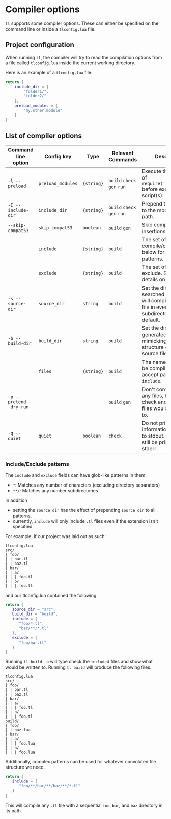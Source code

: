 # Compiler options

`tl` supports some compiler options. These can either be specified on the command line or inside a `tlconfig.lua` file.

## Project configuration

When running `tl`, the compiler will try to read the compilation options from a file called `tlconfig.lua` inside the current working directory.

Here is an example of a `tlconfig.lua` file:
```lua
return {
    include_dir = {
        "folder1/",
        "folder2/"
    },
    preload_modules = {
        "my.other.module"
    }
}
```

## List of compiler options

| Command line option      | Config key        | Type       | Relevant Commands           | Description                                                                                                     |
| ---                      | ---               | ---        | ---                         | ---                                                                                                             |
| `-l --preload`           | `preload_modules` | `{string}` | `build` `check` `gen` `run` | Execute the equivalent of `require('modulename')` before executing the tl script(s).                            |
| `-I --include-dir`       | `include_dir`     | `{string}` | `build` `check` `gen` `run` | Prepend this directory to the module search path.                                                               |
| `--skip-compat53`        | `skip_compat53`   | `boolean`  | `build` `gen`               | Skip compat53 insertions.                                                                                       |
|                          | `include`         | `{string}` | `build`                     | The set of files to compile/check. See below for details on patterns.                                           |
|                          | `exclude`         | `{string}` | `build`                     | The set of files to exclude. See below for details on patterns.                                                 |
| `-s --source-dir`        | `source_dir`      | `string`   | `build`                     | Set the directory to be searched for files. `gen` will compile every .tl file in every subdirectory by default. |
| `-b --build-dir`         | `build_dir`       | `string`   | `build`                     | Set the directory for generated files, mimicking the file structure of the source files.                        |
|                          | `files`           | `{string}` | `build`                     | The names of files to be compiled. Does not accept patterns like `include`.                                     |
| `-p --pretend --dry-run` |                   |            | `build` `gen`               | Don't compile/write to any files, but type check and log what files would be written to.                        |
| `-q --quiet`             | `quiet`           | `boolean`  | `check`                     | Do not print information messages to stdout. Errors may still be printed to stderr.                             |

### Include/Exclude patterns

The `include` and `exclude` fields can have glob-like patterns in them:
- `*`: Matches any number of characters (excluding directory separators)
- `**/`: Matches any number subdirectories

In addition
- setting the `source_dir` has the effect of prepending `source_dir` to all patterns.
- currently, `include` will only include `.tl` files even if the extension isn't specified

For example:
If our project was laid out as such:
```
tlconfig.lua
src/
| foo/
| | bar.tl
| | baz.tl
| bar/
| | a/
| | | foo.tl
| | b/
| | | foo.tl
```

and our tlconfig.lua contained the following:
```lua
return {
   source_dir = "src",
   build_dir = "build",
   include = {
      "foo/*.tl",
      "bar/**/*.tl"
   },
   exclude = {
      "foo/bar.tl"
   }
}
```

Running `tl build -p` will type check the `include`d files and show what would be written to.
Running `tl build` will produce the following files.
```
tlconfig.lua
src/
| foo/
| | bar.tl
| | baz.tl
| bar/
| | a/
| | | foo.tl
| | b/
| | | foo.tl
build/
| foo/
| | baz.lua
| bar/
| | a/
| | | foo.lua
| | b/
| | | foo.lua
```

Additionally, complex patterns can be used for whatever convoluted file structure we need.
```lua
return {
   include = {
      "foo/**/bar/**/baz/**/*.tl"
   }
}
```
This will compile any `.tl` file with a sequential `foo`, `bar`, and `baz` directory in its path.
